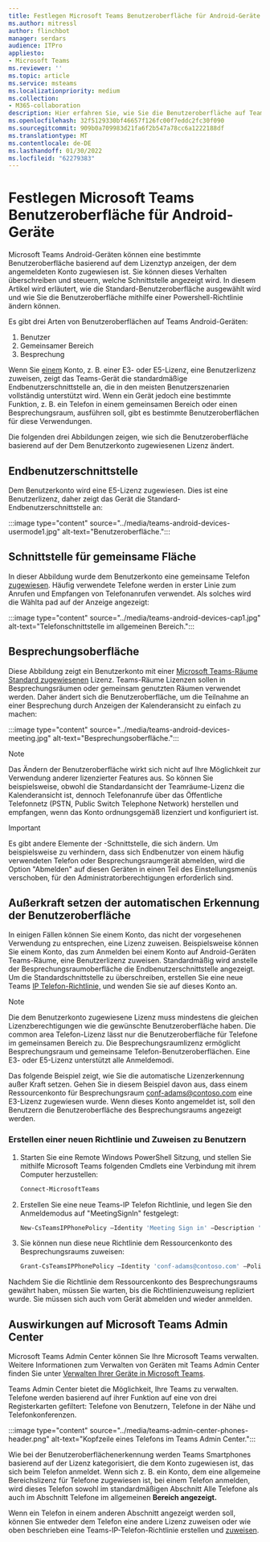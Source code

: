 ```yaml
---
title: Festlegen Microsoft Teams Benutzeroberfläche für Android-Geräte
ms.author: mitressl
author: flinchbot
manager: serdars
audience: ITPro
appliesto:
- Microsoft Teams
ms.reviewer: ''
ms.topic: article
ms.service: msteams
ms.localizationpriority: medium
ms.collection:
- M365-collaboration
description: Hier erfahren Sie, wie Sie die Benutzeroberfläche auf Teams Android-Geräten festlegen.
ms.openlocfilehash: 32f5129330bf46657f126fc00f7eddc2fc30f090
ms.sourcegitcommit: 909b0a709983d21fa6f2b547a78cc6a1222188df
ms.translationtype: MT
ms.contentlocale: de-DE
ms.lasthandoff: 01/30/2022
ms.locfileid: "62279383"
---
```

# <a name="set-microsoft-teams-android-devices-user-interface"></a>Festlegen Microsoft Teams Benutzeroberfläche für Android-Geräte

Microsoft Teams Android-Geräten können eine bestimmte Benutzeroberfläche basierend auf dem Lizenztyp anzeigen, der dem angemeldeten Konto zugewiesen ist. Sie können dieses Verhalten überschreiben und steuern, welche Schnittstelle angezeigt wird. In diesem Artikel wird erläutert, wie die Standard-Benutzeroberfläche ausgewählt wird und wie Sie die Benutzeroberfläche mithilfe einer Powershell-Richtlinie ändern können.

Es gibt drei Arten von Benutzeroberflächen auf Teams Android-Geräten:

1. Benutzer
2. Gemeinsamer Bereich
3. Besprechung

Wenn Sie [einem](/microsoftteams/user-access) Konto, z. B. einer E3- oder E5-Lizenz, eine Benutzerlizenz zuweisen, zeigt das Teams-Gerät die standardmäßige Endbenutzerschnittstelle an, die in den meisten Benutzerszenarien vollständig unterstützt wird. Wenn ein Gerät jedoch eine bestimmte Funktion, z. B. ein Telefon in einem gemeinsamen Bereich oder einen Besprechungsraum, ausführen soll, gibt es bestimmte Benutzeroberflächen für diese Verwendungen.

Die folgenden drei Abbildungen zeigen, wie sich die Benutzeroberfläche basierend auf der Dem Benutzerkonto zugewiesenen Lizenz ändert. 

## <a name="end-user-interface"></a>Endbenutzerschnittstelle 

Dem Benutzerkonto wird eine E5-Lizenz zugewiesen. Dies ist eine Benutzerlizenz, daher zeigt das Gerät die Standard-Endbenutzerschnittstelle an:

:::image type="content" source="../media/teams-android-devices-usermode1.jpg" alt-text="Benutzeroberfläche.":::

## <a name="common-area-interface"></a>Schnittstelle für gemeinsame Fläche

In dieser Abbildung wurde dem Benutzerkonto eine gemeinsame Telefon [zugewiesen](/microsoftteams/set-up-common-area-phones). Häufig verwendete Telefone werden in erster Linie zum Anrufen und Empfangen von Telefonanrufen verwendet. Als solches wird die Wählta pad auf der Anzeige angezeigt:

:::image type="content" source="../media/teams-android-devices-cap1.jpg" alt-text="Telefonschnittstelle im allgemeinen Bereich.":::

## <a name="meeting-interface"></a>Besprechungsoberfläche

Diese Abbildung zeigt ein Benutzerkonto mit einer [Microsoft Teams-Räume Standard zugewiesenen](/MicrosoftTeams/rooms/rooms-licensing) Lizenz. Teams-Räume Lizenzen sollen in Besprechungsräumen oder gemeinsam genutzten Räumen verwendet werden. Daher ändert sich die Benutzeroberfläche, um die Teilnahme an einer Besprechung durch Anzeigen der Kalenderansicht zu einfach zu machen:

:::image type="content" source="../media/teams-android-devices-meeting.jpg" alt-text="Besprechungsoberfläche.":::

> [!NOTE]
> Das Ändern der Benutzeroberfläche wirkt sich nicht auf Ihre Möglichkeit zur Verwendung anderer lizenzierter Features aus. So können Sie beispielsweise, obwohl die Standardansicht der Teamräume-Lizenz die Kalenderansicht ist, dennoch Telefonanrufe über das Öffentliche Telefonnetz (PSTN, Public Switch Telephone Network) herstellen und empfangen, wenn das Konto ordnungsgemäß lizenziert und konfiguriert ist.

> [!IMPORTANT]
> Es gibt andere Elemente der -Schnittstelle, die sich ändern. Um beispielsweise zu verhindern, dass sich Endbenutzer von einem häufig verwendeten Telefon oder Besprechungsraumgerät abmelden, wird die Option "Abmelden" auf diesen Geräten in einen Teil des Einstellungsmenüs verschoben, für den Administratorberechtigungen erforderlich sind.

## <a name="override-automatic-user-interface-detection"></a>Außerkraft setzen der automatischen Erkennung der Benutzeroberfläche

In einigen Fällen können Sie einem Konto, das nicht der vorgesehenen Verwendung zu entsprechen, eine Lizenz zuweisen. Beispielsweise können Sie einem Konto, das zum Anmelden bei einem Konto auf Android-Geräten Teams-Räume, eine Benutzerlizenz zuweisen. Standardmäßig wird anstelle der Besprechungsraumoberfläche die Endbenutzerschnittstelle angezeigt. Um die Standardschnittstelle zu überschreiben, erstellen Sie eine neue Teams [IP Telefon-Richtlinie,](/powershell/module/skype/new-csteamsipphonepolicy?view=skype-ps) und wenden Sie sie auf dieses Konto an.

> [!NOTE]
> Die dem Benutzerkonto zugewiesene Lizenz muss mindestens die gleichen Lizenzberechtigungen wie die gewünschte Benutzeroberfläche haben. Die common area Telefon-Lizenz lässt nur die Benutzeroberfläche für Telefone im gemeinsamen Bereich zu. Die Besprechungsraumlizenz ermöglicht Besprechungsraum und gemeinsame Telefon-Benutzeroberflächen. Eine E3- oder E5-Lizenz unterstützt alle Anmeldemodi.

Das folgende Beispiel zeigt, wie Sie die automatische Lizenzerkennung außer Kraft setzen. Gehen Sie in diesem Beispiel davon aus, dass einem Ressourcenkonto für Besprechungsraum conf-adams@contoso.com eine E3-Lizenz zugewiesen wurde. Wenn dieses Konto angemeldet ist, soll den Benutzern die Benutzeroberfläche des Besprechungsraums angezeigt werden.

### <a name="create-a-new-policy-and-assign-to-user"></a>Erstellen einer neuen Richtlinie und Zuweisen zu Benutzern

1. Starten Sie eine Remote Windows PowerShell Sitzung, und stellen Sie mithilfe Microsoft Teams folgenden Cmdlets eine Verbindung mit ihrem Computer herzustellen:

    ``` Powershell
    Connect-MicrosoftTeams
    ```

2. Erstellen Sie eine neue Teams-IP Telefon Richtlinie, und legen Sie den Anmeldemodus auf "MeetingSignIn" festgelegt:

   ``` Powershell
   New-CsTeamsIPPhonePolicy –Identity 'Meeting Sign in' –Description 'Meeting Sign In Phone Policy' -SignInMode 'MeetingSignIn'

   ```

3. Sie können nun diese neue Richtlinie dem Ressourcenkonto des Besprechungsraums zuweisen:

   ``` Powershell
   Grant-CsTeamsIPPhonePolicy –Identity 'conf-adams@contoso.com' –PolicyName 'Meeting Sign In'
   ```

Nachdem Sie die Richtlinie dem Ressourcenkonto des Besprechungsraums gewährt haben, müssen Sie warten, bis die Richtlinienzuweisung repliziert wurde. Sie müssen sich auch vom Gerät abmelden und wieder anmelden.

## <a name="impact-on-microsoft-teams-admin-center"></a>Auswirkungen auf Microsoft Teams Admin Center

Microsoft Teams Admin Center können Sie Ihre Microsoft Teams verwalten. Weitere Informationen zum Verwalten von Geräten mit Teams Admin Center finden Sie unter [Verwalten Ihrer Geräte in Microsoft Teams](device-management.md).


Teams Admin Center bietet die Möglichkeit, Ihre Teams zu verwalten. Telefone werden basierend auf ihrer Funktion auf eine von drei Registerkarten gefiltert: Telefone von Benutzern, Telefone in der Nähe und Telefonkonferenzen. 

 :::image type="content" source="../media/teams-admin-center-phones-header.png" alt-text="Kopfzeile eines Telefons im Teams Admin Center.":::

Wie bei der Benutzeroberflächenerkennung werden Teams Smartphones basierend auf der Lizenz kategorisiert, die dem Konto zugewiesen ist, das sich beim Telefon anmeldet. Wenn sich z. B. ein Konto, dem eine allgemeine Bereichslizenz für Telefone zugewiesen ist, bei einem Telefon anmelden, wird dieses Telefon sowohl im standardmäßigen Abschnitt Alle Telefone als auch im Abschnitt Telefone im allgemeinen **Bereich angezeigt.** 

Wenn ein Telefon in einem anderen Abschnitt angezeigt werden soll, können Sie entweder dem Telefon eine andere Lizenz zuweisen oder wie oben beschrieben eine Teams-IP-Telefon-Richtlinie erstellen und [zuweisen](#override-automatic-user-interface-detection).
